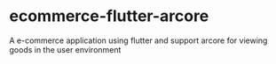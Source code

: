 
# ecommerce-flutter-arcore
A e-commerce application using flutter and support arcore for viewing goods in the user environment 


